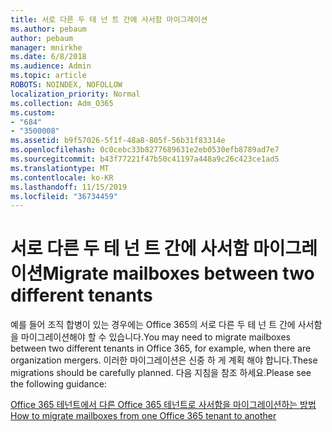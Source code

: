 ```yaml
---
title: 서로 다른 두 테 넌 트 간에 사서함 마이그레이션
ms.author: pebaum
author: pebaum
manager: mnirkhe
ms.date: 6/8/2018
ms.audience: Admin
ms.topic: article
ROBOTS: NOINDEX, NOFOLLOW
localization_priority: Normal
ms.collection: Adm_O365
ms.custom:
- "684"
- "3500008"
ms.assetid: b9f57026-5f1f-48a8-805f-56b31f83314e
ms.openlocfilehash: 0c0cebc33b8277689631e2eb0530efb8789ad7e7
ms.sourcegitcommit: b43f77221f47b50c41197a448a9c26c423ce1ad5
ms.translationtype: MT
ms.contentlocale: ko-KR
ms.lasthandoff: 11/15/2019
ms.locfileid: "36734459"
---
```

# <a name="migrate-mailboxes-between-two-different-tenants"></a><span data-ttu-id="c5e6b-102">서로 다른 두 테 넌 트 간에 사서함 마이그레이션</span><span class="sxs-lookup"><span data-stu-id="c5e6b-102">Migrate mailboxes between two different tenants</span></span>

<span data-ttu-id="c5e6b-103">예를 들어 조직 합병이 있는 경우에는 Office 365의 서로 다른 두 테 넌 트 간에 사서함을 마이그레이션해야 할 수 있습니다.</span><span class="sxs-lookup"><span data-stu-id="c5e6b-103">You may need to migrate mailboxes between two different tenants in Office 365, for example, when there are organization mergers.</span></span> <span data-ttu-id="c5e6b-104">이러한 마이그레이션은 신중 하 게 계획 해야 합니다.</span><span class="sxs-lookup"><span data-stu-id="c5e6b-104">These migrations should be carefully planned.</span></span> <span data-ttu-id="c5e6b-105">다음 지침을 참조 하세요.</span><span class="sxs-lookup"><span data-stu-id="c5e6b-105">Please see the following guidance:</span></span>
  
[<span data-ttu-id="c5e6b-106">Office 365 테넌트에서 다른 Office 365 테넌트로 사서함을 마이그레이션하는 방법</span><span class="sxs-lookup"><span data-stu-id="c5e6b-106">How to migrate mailboxes from one Office 365 tenant to another</span></span>](https://docs.microsoft.com/Exchange/mailbox-migration/migrate-mailboxes-across-tenants)
  